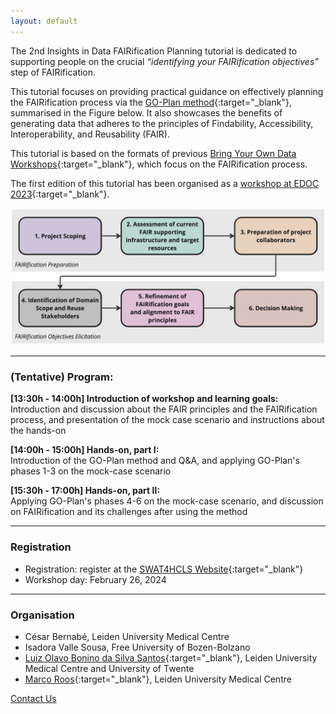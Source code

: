 ```yaml
---
layout: default
---
```


The 2nd Insights in Data FAIRification Planning tutorial is dedicated to supporting people on the crucial _“identifying your FAIRification objectives”_ step of FAIRification.

This tutorial focuses on providing practical guidance on effectively planning the FAIRification process via the [GO-Plan method](https://er2023.inesc-id.pt/wp-content/uploads/forum_paper_2142.pdf){:target="_blank"}, summarised in the Figure below. It also showcases the benefits of generating data that adheres to the principles of Findability, Accessibility, Interoperability, and Reusability (FAIR). 

This tutorial is based on the formats of previous [Bring Your Own Data Workshops](https://direct.mit.edu/dint/article/doi/10.1162/dint_a_00236/118045/Building-expertise-on-FAIR-through-evolving-Bring){:target="_blank"}, which focus on the FAIRification process. 

The first edition of this tutorial has been organised as a [workshop at EDOC 2023](https://www.rug.nl/research/bernoulli/conf/edoc-2023/workshops/){:target="_blank"}.

![GO-Plan Phases Overview](/assets/img/Phases_Overview.jpg)

--- 

### (Tentative) Program:

**[13:30h - 14:00h] Introduction of workshop and learning goals:** <br/>
Introduction and discussion about the FAIR principles and the FAIRification process, and presentation of the mock case scenario and instructions about the hands-on

**[14:00h - 15:00h] Hands-on, part I:** <br/>
Introduction of the GO-Plan method and Q&A, and applying GO-Plan's phases 1-3 on the mock-case scenario

**[15:30h - 17:00h] Hands-on, part II:** <br/>
Applying GO-Plan's phases 4-6 on the mock-case scenario, and discussion on FAIRification and its challenges after using the method 

--- 

<!-- The half-day workshop will take place at the [Enterprise Design, Operations and Computing (**EDOC 2023**) Conference](https://www.rug.nl/research/bernoulli/conf/edoc-2023/call-for-papers/){:target="_blank"}. -->

<!-- ---

### GO-Plan

#### During the BYOFO workshop, participants will experiment with [GO-Plan](./motivation.html), a method for the identification of FAIRification objectives. 


--- -->

### Registration
* Registration: register at the [SWAT4HCLS Website](https://www.swat4ls.org/){:target="_blank"}
* Workshop day: February 26, 2024

---

### Organisation

* César Bernabé, Leiden University Medical Centre
* Isadora Valle Sousa, Free University of Bozen-Bolzano
* [Luiz Olavo Bonino da Silva Santos](https://people.utwente.nl/l.o.boninodasilvasantos){:target="_blank"}, Leiden University Medical Centre and University of Twente
* [Marco Roos](https://www.lumc.nl/en/about-lumc/afdelingen/human-genetics/biosemantics/){:target="_blank"}, Leiden University Medical Centre

[Contact Us](mailto:byofo-edoc@outlook.com)